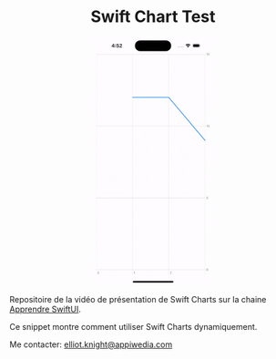 <div align="center">

# Swift Chart Test

 <img src="https://github.com/Harry-KNIGHT/ImageGifVideoForReadme/blob/main/gifs/TestSwiftCharts.gif" width="200"/>
</div>

Repositoire de la vidéo de présentation de Swift Charts sur la chaine [Apprendre SwiftUI](https://www.youtube.com/channel/UCDZEaR8JMy-Y5KYgPwjOgxQ). 

Ce snippet montre comment utiliser Swift Charts dynamiquement.

Me contacter: elliot.knight@appiwedia.com
